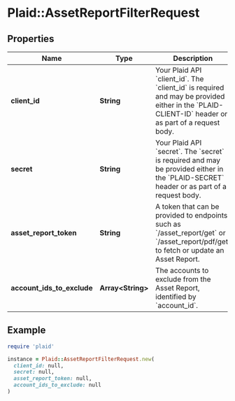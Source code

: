 # Plaid::AssetReportFilterRequest

## Properties

| Name | Type | Description | Notes |
| ---- | ---- | ----------- | ----- |
| **client_id** | **String** | Your Plaid API &#x60;client_id&#x60;. The &#x60;client_id&#x60; is required and may be provided either in the &#x60;PLAID-CLIENT-ID&#x60; header or as part of a request body. | [optional] |
| **secret** | **String** | Your Plaid API &#x60;secret&#x60;. The &#x60;secret&#x60; is required and may be provided either in the &#x60;PLAID-SECRET&#x60; header or as part of a request body. | [optional] |
| **asset_report_token** | **String** | A token that can be provided to endpoints such as &#x60;/asset_report/get&#x60; or &#x60;/asset_report/pdf/get&#x60; to fetch or update an Asset Report. |  |
| **account_ids_to_exclude** | **Array&lt;String&gt;** | The accounts to exclude from the Asset Report, identified by &#x60;account_id&#x60;. |  |

## Example

```ruby
require 'plaid'

instance = Plaid::AssetReportFilterRequest.new(
  client_id: null,
  secret: null,
  asset_report_token: null,
  account_ids_to_exclude: null
)
```

